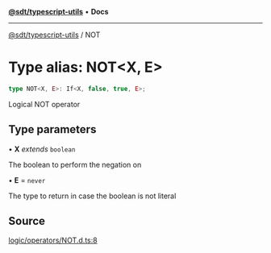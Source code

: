 [**@sdt/typescript-utils**](../README.md) • **Docs**

***

[@sdt/typescript-utils](../globals.md) / NOT

# Type alias: NOT\<X, E\>

```ts
type NOT<X, E>: If<X, false, true, E>;
```

Logical NOT operator

## Type parameters

• **X** *extends* `boolean`

The boolean to perform the negation on

• **E** = `never`

The type to return in case the boolean is not literal

## Source

[logic/operators/NOT.d.ts:8](https://github.com/sylvaindethier/typescript-utils/blob/da053667786f5d5e5c1616510ec7f7cc66f058b4/types/logic/operators/NOT.d.ts#L8)
